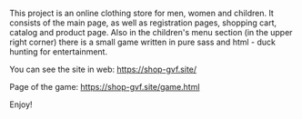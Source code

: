 This project is an online clothing store for men, women and children. It consists of the main page, as well as registration pages, shopping cart, catalog and product page. Also in the children's menu section (in the upper right corner) there is a small game written in pure sass and html - duck hunting for entertainment.

You can see the site in web: https://shop-gvf.site/

Page of the game: https://shop-gvf.site/game.html

Enjoy!

 